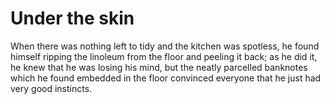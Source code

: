 Under the skin==============



When there was nothing left to tidy and the kitchen was spotless, he found himself ripping the linoleum from the floor and peeling it back; as he did it, he knew that he was losing his mind, but the neatly parcelled banknotes which he found embedded in the floor convinced everyone that he just had very good instincts.  